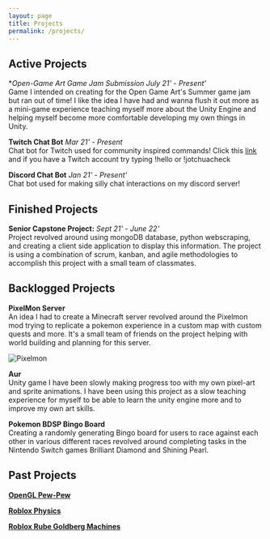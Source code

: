 ```yaml
---
layout: page
title: Projects
permalink: /projects/
---
```


## Active Projects


**Open-Game Art Game Jam Submission* *July 21' - Present'* <br />
Game I intended on creating for the Open Game Art's Summer game jam but ran out of time! I like the idea I have had and wanna flush it out more as a mini-game experience teaching myself more about
the Unity Engine and helping myself become more comfortable developing my own things in Unity. 

**Twitch Chat Bot** *Mar 21' - Present* <br />
Chat bot for Twitch used for community inspired commands! Click this [link](twitch.tv/jotchubot) and if you have a Twitch account try typing !hello or !jotchuacheck 

**Discord Chat Bot** *Jan 21' - Present'* <br />
Chat bot used for making silly chat interactions on my discord server! 

## Finished Projects

**Senior Capstone Project:** *Sept 21' - June 22'* <br />
Project revolved around using mongoDB database, python webscraping, and creating a client side application to display this information. The project is using a combination of scrum, kanban, and agile methodologies to accomplish this project with a small team of classmates. 

## Backlogged Projects

**PixelMon Server** <br />
An idea I had to create a Minecraft server revolved around the Pixelmon mod trying to replicate a pokemon experience in a custom map with custom quests and more. It's a small team of friends on the project helping with world building and planning for this server. 

![Pixelmon]({{site.baseurl}}/assets/images/projects/Pixelmon.png)

**Aur** <br />
Unity game I have been slowly making progress too with my own pixel-art and sprite animations. I have been using this project as a slow teaching experience for myself to be able to learn the unity engine more and to improve my own art skills. 

**Pokemon BDSP Bingo Board** <br />
Creating a randomly generating Bingo board for users to race against each other in various different races revolved around completing tasks in the Nintendo Switch games Brilliant Diamond and Shining Pearl. 

## Past Projects

[**OpenGL Pew-Pew**]({{site.baseurl}}/portfolio/pewpew)

[**Roblox Physics**]({{site.baseurl}}/portfolio/physics)

[**Roblox Rube Goldberg Machines**]({{site.baseurl}}/portfolio/rubegold)